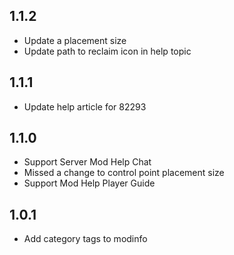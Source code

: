 ## 1.1.2

- Update a placement size
- Update path to reclaim icon in help topic

## 1.1.1

- Update help article for 82293

## 1.1.0

- Support Server Mod Help Chat
- Missed a change to control point placement size
- Support Mod Help Player Guide

## 1.0.1

- Add category tags to modinfo
